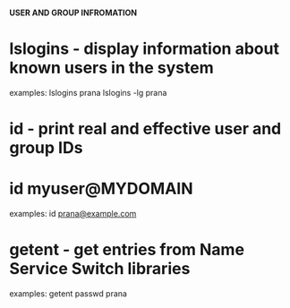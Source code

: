 #### USER AND GROUP INFROMATION ####

  # lslogins - display information about known users in the system
  examples: lslogins prana
            lslogins -lg prana

  # id - print real and effective user and group IDs
  # id myuser@MYDOMAIN
  examples: id prana@example.com

  # getent - get entries from Name Service Switch libraries
  examples: getent passwd prana

